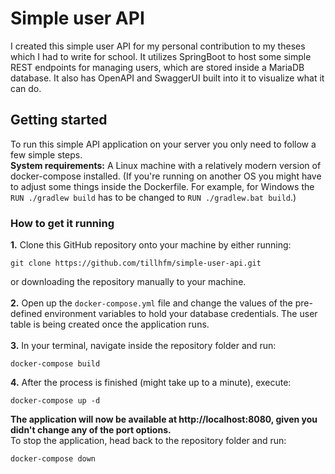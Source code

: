# Simple user API
I created this simple user API for my personal contribution to my theses which I had to write for school. It utilizes SpringBoot to host some simple REST endpoints for managing users, which are stored inside a MariaDB database. It also has OpenAPI and SwaggerUI built into it to visualize what it can do.

## Getting started
To run this simple API application on your server you only need to follow a few simple steps. <br>
**System requirements:** A Linux machine with a relatively modern version of docker-compose installed. (If you're running on another OS you might have to adjust some things inside the Dockerfile. For example, for Windows the `RUN ./gradlew build` has to be changed to `RUN ./gradlew.bat build`.)
### How to get it running
**1.** Clone this GitHub repository onto your machine by either running:
````shell
git clone https://github.com/tillhfm/simple-user-api.git
````
or downloading the repository manually to your machine. <br><br>
**2.** Open up the ``docker-compose.yml`` file and change the values of the pre-defined environment variables to hold your database credentials. The user table is being created once the application runs. <br><br>
**3.** In your terminal, navigate inside the repository folder and run:
````shell
docker-compose build
````
**4.** After the process is finished (might take up to a minute), execute:
````shell
docker-compose up -d
````
**The application will now be available at http://localhost:8080, given you didn't change any of the port options.** <br>
To stop the application, head back to the repository folder and run:
````shell
docker-compose down
````
